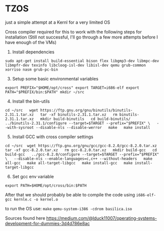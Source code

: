 
# TZOS

just a simple attempt at a Kernl for a very limited OS

Cross compiler required for this to work with the following steps for installation (Still not successful, I'll go through a few more attempts before I have enough of the VMs)

1. Install dependencies

`sudo apt-get install build-essential bison flex libgmp3-dev libmpc-dev libmpfr-dev texinfo libcloog-isl-dev libisl-dev qemu grub-common xorriso nasm grub-pc-bin`

3. Setup some basic environmental variables 

`export PREFIX="$HOME/opt/cross"
export TARGET=i686-elf
export PATH="$PREFIX/bin:$PATH"
mkdir ~/src`

4. Install the bin-utils

`cd ~/src  
wget https://ftp.gnu.org/gnu/binutils/binutils-2.31.1.tar.xz  
tar -xf binutils-2.31.1.tar.xz  
rm binutils-2.31.1.tar.xz  
mkdir build-binutils  
cd build-binutils/  
../binutils-2.31.1/configure --target=$TARGET --prefix="$PREFIX" \  
--with-sysroot --disable-nls --disable-werror  
make  
make install`

5. Install GCC with cross compiler settings

`cd ~/src 
wget https://ftp.gnu.org/gnu/gcc/gcc-8.2.0/gcc-8.2.0.tar.xz
tar -xf gcc-8.2.0.tar.xz  
rm gcc-8.2.0.tar.xz  
mkdir build-gcc  
cd build-gcc  
../gcc-8.2.0/configure --target=$TARGET --prefix="$PREFIX" \  
--disable-nls --enable-languages=c,c++ --without-headers  
make all-gcc  
make all-target-libgcc  
make install-gcc  
make install-target-libgcc`

6. Set gcc env variable

`export PATH=$HOME/opt/cross/bin:$PATH`


After that we should probably be able to compile the code using
 `i686-elf-gcc kernle.c -o kernel.o`
 
to run the OS use: 
`make`
`qemu-system-i386 -cdrom basilica.iso`

Sources found here https://medium.com/@lduck11007/operating-systems-development-for-dummies-3d4d786e8ac



